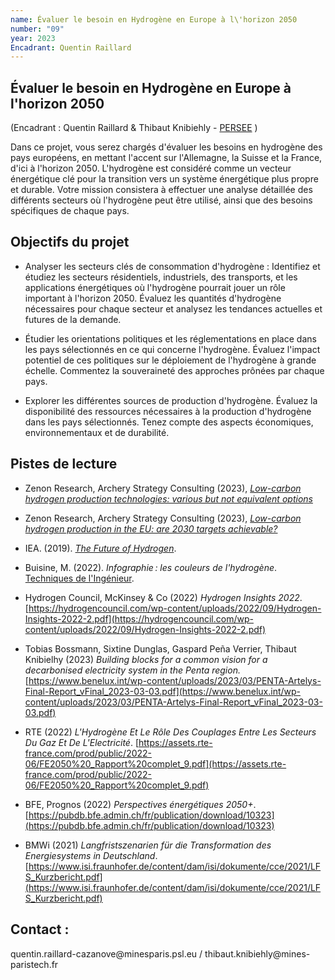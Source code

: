 ```yaml
---
name: Évaluer le besoin en Hydrogène en Europe à l\'horizon 2050
number: "09"
year: 2023
Encadrant: Quentin Raillard
---
```


## Évaluer le besoin en Hydrogène en Europe à l\'horizon 2050

(Encadrant : Quentin Raillard & Thibaut Knibiehly - [PERSEE](https://www.persee.minesparis.psl.eu/Accueil/Presentation/) )

Dans ce projet, vous serez chargés d\'évaluer les besoins en hydrogène
des pays européens, en mettant l\'accent sur l\'Allemagne, la Suisse et
la France, d\'ici à l\'horizon 2050. L\'hydrogène est considéré comme un
vecteur énergétique clé pour la transition vers un système énergétique
plus propre et durable. Votre mission consistera à effectuer une analyse
détaillée des différents secteurs où l\'hydrogène peut être utilisé,
ainsi que des besoins spécifiques de chaque pays.

## Objectifs du projet

- Analyser les secteurs clés de consommation d\'hydrogène : Identifiez et étudiez les secteurs résidentiels, industriels, des transports, et les applications énergétiques où l\'hydrogène pourrait jouer un rôle important à l\'horizon 2050. Évaluez les quantités d\'hydrogène nécessaires pour chaque secteur et analysez les tendances actuelles et futures de la demande.

- Étudier les orientations politiques et les réglementations en place dans les pays sélectionnés en ce qui concerne l\'hydrogène. Évaluez l\'impact potentiel de ces politiques sur le déploiement de l\'hydrogène à grande échelle. Commentez la souveraineté des approches prônées par chaque pays.

- Explorer les différentes sources de production d\'hydrogène. Évaluez la disponibilité des ressources nécessaires à la production d\'hydrogène dans les pays sélectionnés. Tenez compte des aspects économiques, environnementaux et de durabilité.

## Pistes de lecture

-   Zenon Research, Archery Strategy Consulting (2023), [*Low-carbon hydrogen production technologies: various but not equivalent options*](https://www.zenon.ngo/insights/the-hydrogen-series-part-1)

-   Zenon Research, Archery Strategy Consulting (2023), [*Low-carbon hydrogen production in the EU: are 2030 targets achievable?*](https://www.zenon.ngo/insights/the-hydrogen-series-part-2)

-   IEA. (2019). [*The Future of Hydrogen*](https://www.iea.org/reports/the-future-of-hydrogen).

-   Buisine, M. (2022). *Infographie : les couleurs de l'hydrogène*. [Techniques de l'Ingénieur](https://www.techniques-ingenieur.fr/actualite/articles/infographie-les-couleurs-de-lhydrogene-115418/).

-   Hydrogen Council, McKinsey & Co (2022) *Hydrogen Insights 2022*. [https://hydrogencouncil.com/wp-content/uploads/2022/09/Hydrogen-Insights-2022-2.pdf](https://hydrogencouncil.com/wp-content/uploads/2022/09/Hydrogen-Insights-2022-2.pdf)

-   Tobias Bossmann, Sixtine Dunglas, Gaspard Peña Verrier, Thibaut Knibielhy (2023) *Building blocks for a common vision for a decarbonised electricity system in the Penta region.* [https://www.benelux.int/wp-content/uploads/2023/03/PENTA-Artelys-Final-Report_vFinal_2023-03-03.pdf](https://www.benelux.int/wp-content/uploads/2023/03/PENTA-Artelys-Final-Report_vFinal_2023-03-03.pdf)

-   RTE (2022) *L'Hydrogène Et Le Rôle Des Couplages Entre Les Secteurs Du Gaz Et De L'Electricité*. [https://assets.rte-france.com/prod/public/2022-06/FE2050%20_Rapport%20complet_9.pdf](https://assets.rte-france.com/prod/public/2022-06/FE2050%20_Rapport%20complet_9.pdf)

-   BFE, Prognos (2022) *Perspectives énergétiques 2050+*. [https://pubdb.bfe.admin.ch/fr/publication/download/10323](https://pubdb.bfe.admin.ch/fr/publication/download/10323)

-   BMWi (2021) *Langfristszenarien für die Transformation des Energiesystems in Deutschland*. [https://www.isi.fraunhofer.de/content/dam/isi/dokumente/cce/2021/LFS_Kurzbericht.pdf](https://www.isi.fraunhofer.de/content/dam/isi/dokumente/cce/2021/LFS_Kurzbericht.pdf)

## Contact :
quentin.raillard-cazanove\@minesparis.psl.eu /
thibaut.knibiehly\@mines-paristech.fr

